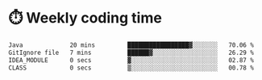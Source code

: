 
# :stopwatch: Weekly coding time
<!--START_SECTION:waka-->

```txt
Java             20 mins         █████████████████▓░░░░░░░   70.06 %
GitIgnore file   7 mins          ██████▓░░░░░░░░░░░░░░░░░░   26.29 %
IDEA_MODULE      0 secs          ▓░░░░░░░░░░░░░░░░░░░░░░░░   02.87 %
CLASS            0 secs          ▒░░░░░░░░░░░░░░░░░░░░░░░░   00.78 %
```

<!--END_SECTION:waka-->


<!-- <p> <img src="https://github-readme-stats.vercel.app/api?username=cozgerest&show_icons=true&hide_border=false" />  </p> -->

